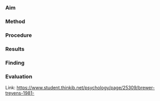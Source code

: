 ### Aim

### Method

### Procedure 

### Results 

### Finding 

### Evaluation 

Link: https://www.student.thinkib.net/psychology/page/25309/brewer-treyens-1981-

